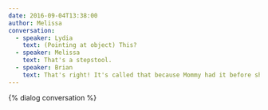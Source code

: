 ```yaml
---
date: 2016-09-04T13:38:00
author: Melissa
conversation: 
  - speaker: Lydia
    text: (Pointing at object) This?
  - speaker: Melissa
    text: That's a stepstool.
  - speaker: Brian
    text: That's right! It's called that because Mommy had it before she got married.
---
```

{% dialog conversation %}